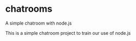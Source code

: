 # chatrooms
A simple chatroom with node.js

This is a simple chatroom project to train our use of node.js
